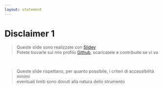 ```yaml
---
layout: statement
---
```


# Disclaimer 1

> Queste slide sono realizzate con [Slidev](https://sli.dev/) <br>
> Potete trovarle sul mio profilo [Github](https://github.com/PadronToni),
> scaricatele e contribuite se vi va

<br>

> Queste slide rispettano, per quanto possibile, i criteri di accessibilità minimi <br>
> eventuali limiti sono dovuti alla natura dello strumento